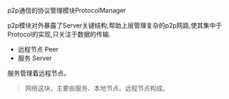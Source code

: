 p2p通信的协议管理模块ProtocolManager



p2p模块对外暴露了Server关键结构,帮助上层管理复杂的p2p网路,使其集中于Protocol的实现,只关注于数据的传输.

* 远程节点 Peer
* 服务 Server

服务管理着远程节点。

> 网络这块，主要由服务、本地节点、远程节点构成。



